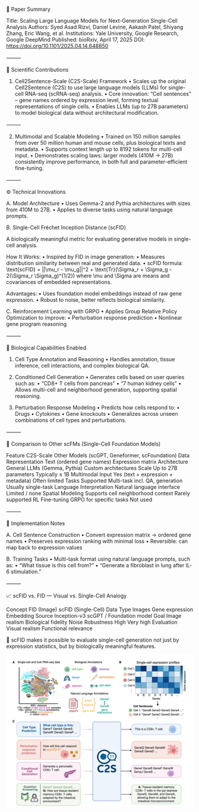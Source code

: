 
📄 Paper Summary

Title: Scaling Large Language Models for Next-Generation Single-Cell Analysis
Authors: Syed Asad Rizvi, Daniel Levine, Aakash Patel, Shiyang Zhang, Eric Wang, et al.
Institutions: Yale University, Google Research, Google DeepMind
Published: bioRxiv, April 17, 2025
DOI: https://doi.org/10.1101/2025.04.14.648850

⸻

🔬 Scientific Contributions

1. Cell2Sentence-Scale (C2S-Scale) Framework
	•	Scales up the original Cell2Sentence (C2S) to use large language models (LLMs) for single-cell RNA-seq (scRNA-seq) analysis.
	•	Core innovation: “Cell sentences” – gene names ordered by expression level, forming textual representations of single cells.
	•	Enables LLMs (up to 27B parameters) to model biological data without architectural modification.


⸻

2. Multimodal and Scalable Modeling
	•	Trained on 150 million samples from over 50 million human and mouse cells, plus biological texts and metadata.
	•	Supports context length up to 8192 tokens for multi-cell input.
	•	Demonstrates scaling laws: larger models (410M → 27B) consistently improve performance, in both full and parameter-efficient fine-tuning.

⸻

⚙️ Technical Innovations

A. Model Architecture
	•	Uses Gemma-2 and Pythia architectures with sizes from 410M to 27B.
	•	Applies to diverse tasks using natural language prompts.

B. Single-Cell Fréchet Inception Distance (scFID)

A biologically meaningful metric for evaluating generative models in single-cell analysis.

How It Works:
	•	Inspired by FID in image generation:
	•	Measures distribution similarity between real and generated data.
	•	scFID formula:
\text{scFID} = ||\mu_r - \mu_g||^2 + \text{Tr}(\Sigma_r + \Sigma_g - 2(\Sigma_r \Sigma_g)^{1/2})
where \mu and \Sigma are means and covariances of embedded representations.

Advantages:
	•	Uses foundation model embeddings instead of raw gene expression.
	•	Robust to noise, better reflects biological similarity.

C. Reinforcement Learning with GRPO
	•	Applies Group Relative Policy Optimization to improve:
	•	Perturbation response prediction
	•	Nonlinear gene program reasoning

⸻

🧠 Biological Capabilities Enabled

1. Cell Type Annotation and Reasoning
	•	Handles annotation, tissue inference, cell interactions, and complex biological QA.

2. Conditioned Cell Generation
	•	Generates cells based on user queries such as:
	•	“CD8+ T cells from pancreas”
	•	“7 human kidney cells”
	•	Allows multi-cell and neighborhood generation, supporting spatial reasoning.

3. Perturbation Response Modeling
	•	Predicts how cells respond to:
	•	Drugs
	•	Cytokines
	•	Gene knockouts
	•	Generalizes across unseen combinations of cell types and perturbations.

⸻

🔁 Comparison to Other scFMs (Single-Cell Foundation Models)

Feature	C2S-Scale	Other Models (scGPT, Geneformer, scFoundation)
Data Representation	Text (ordered gene names)	Expression matrix
Architecture	General LLMs (Gemma, Pythia)	Custom architectures
Scale	Up to 27B parameters	Typically ≤ 1B
Multimodal Input	Yes (text + expression + metadata)	Often limited
Tasks Supported	Multi-task incl. QA, generation	Usually single-task
Language Interpretation	Natural language interface	Limited / none
Spatial Modeling	Supports cell neighborhood context	Rarely supported
RL Fine-tuning	GRPO for specific tasks	Not used



⸻

🧪 Implementation Notes

A. Cell Sentence Construction
	•	Convert expression matrix → ordered gene names
	•	Preserves expression ranking with minimal loss
	•	Reversible: can map back to expression values

B. Training Tasks
	•	Multi-task format using natural language prompts, such as:
	•	“What tissue is this cell from?”
	•	“Generate a fibroblast in lung after IL-6 stimulation.”

⸻

📈 scFID vs. FID — Visual vs. Single-Cell Analogy

Concept	FID (Image)	scFID (Single-Cell)
Data Type	Images	Gene expression
Embedding Source	Inception-v3	scGPT / Foundation model
Goal	Image realism	Biological fidelity
Noise Robustness	High	Very high
Evaluation	Visual realism	Functional relevance

🔎 scFID makes it possible to evaluate single-cell generation not just by expression statistics, but by biologically meaningful features.


![C2S-Scale bridges scRNA-seq data and natural language by training LLMs to perform single-cell analysis tasks on diverse multimodal data.](../../../paper-figures/2025-04-Cell2Sentence-ScalePreprint-bioRxiv.png)

